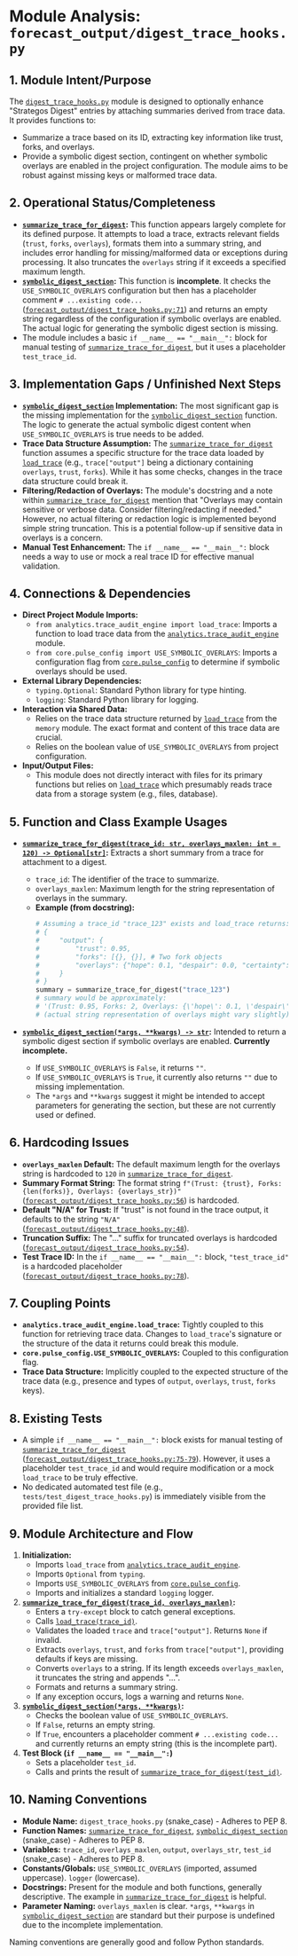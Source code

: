 # Module Analysis: `forecast_output/digest_trace_hooks.py`

## 1. Module Intent/Purpose

The [`digest_trace_hooks.py`](../forecast_output/digest_trace_hooks.py:1) module is designed to optionally enhance "Strategos Digest" entries by attaching summaries derived from trace data. It provides functions to:
*   Summarize a trace based on its ID, extracting key information like trust, forks, and overlays.
*   Provide a symbolic digest section, contingent on whether symbolic overlays are enabled in the project configuration.
The module aims to be robust against missing keys or malformed trace data.

## 2. Operational Status/Completeness

*   **[`summarize_trace_for_digest`](../forecast_output/digest_trace_hooks.py:23):** This function appears largely complete for its defined purpose. It attempts to load a trace, extracts relevant fields (`trust`, `forks`, `overlays`), formats them into a summary string, and includes error handling for missing/malformed data or exceptions during processing. It also truncates the `overlays` string if it exceeds a specified maximum length.
*   **[`symbolic_digest_section`](../forecast_output/digest_trace_hooks.py:62):** This function is **incomplete**. It checks the `USE_SYMBOLIC_OVERLAYS` configuration but then has a placeholder comment `# ...existing code...` ([`forecast_output/digest_trace_hooks.py:71`](../forecast_output/digest_trace_hooks.py:71)) and returns an empty string regardless of the configuration if symbolic overlays are enabled. The actual logic for generating the symbolic digest section is missing.
*   The module includes a basic `if __name__ == "__main__":` block for manual testing of [`summarize_trace_for_digest`](../forecast_output/digest_trace_hooks.py:23), but it uses a placeholder `test_trace_id`.

## 3. Implementation Gaps / Unfinished Next Steps

*   **[`symbolic_digest_section`](../forecast_output/digest_trace_hooks.py:62) Implementation:** The most significant gap is the missing implementation for the [`symbolic_digest_section`](../forecast_output/digest_trace_hooks.py:62) function. The logic to generate the actual symbolic digest content when `USE_SYMBOLIC_OVERLAYS` is true needs to be added.
*   **Trace Data Structure Assumption:** The [`summarize_trace_for_digest`](../forecast_output/digest_trace_hooks.py:23) function assumes a specific structure for the trace data loaded by [`load_trace`](../memory/trace_audit_engine.py:1) (e.g., `trace["output"]` being a dictionary containing `overlays`, `trust`, `forks`). While it has some checks, changes in the trace data structure could break it.
*   **Filtering/Redaction of Overlays:** The module's docstring and a note within [`summarize_trace_for_digest`](../forecast_output/digest_trace_hooks.py:23) mention that "Overlays may contain sensitive or verbose data. Consider filtering/redacting if needed." However, no actual filtering or redaction logic is implemented beyond simple string truncation. This is a potential follow-up if sensitive data in overlays is a concern.
*   **Manual Test Enhancement:** The `if __name__ == "__main__":` block needs a way to use or mock a real trace ID for effective manual validation.

## 4. Connections & Dependencies

*   **Direct Project Module Imports:**
    *   `from analytics.trace_audit_engine import load_trace`: Imports a function to load trace data from the [`analytics.trace_audit_engine`](../memory/trace_audit_engine.py:1) module.
    *   `from core.pulse_config import USE_SYMBOLIC_OVERLAYS`: Imports a configuration flag from [`core.pulse_config`](../core/pulse_config.py:1) to determine if symbolic overlays should be used.
*   **External Library Dependencies:**
    *   `typing.Optional`: Standard Python library for type hinting.
    *   `logging`: Standard Python library for logging.
*   **Interaction via Shared Data:**
    *   Relies on the trace data structure returned by [`load_trace`](../memory/trace_audit_engine.py:1) from the `memory` module. The exact format and content of this trace data are crucial.
    *   Relies on the boolean value of `USE_SYMBOLIC_OVERLAYS` from project configuration.
*   **Input/Output Files:**
    *   This module does not directly interact with files for its primary functions but relies on [`load_trace`](../memory/trace_audit_engine.py:1) which presumably reads trace data from a storage system (e.g., files, database).

## 5. Function and Class Example Usages

*   **[`summarize_trace_for_digest(trace_id: str, overlays_maxlen: int = 120) -> Optional[str]`](../forecast_output/digest_trace_hooks.py:23):**
    Extracts a short summary from a trace for attachment to a digest.
    *   `trace_id`: The identifier of the trace to summarize.
    *   `overlays_maxlen`: Maximum length for the string representation of overlays in the summary.
    *   **Example (from docstring):**
        ```python
        # Assuming a trace_id "trace_123" exists and load_trace returns:
        # {
        #     "output": {
        #         "trust": 0.95,
        #         "forks": [{}, {}], # Two fork objects
        #         "overlays": {"hope": 0.1, "despair": 0.0, "certainty": 0.88}
        #     }
        # }
        summary = summarize_trace_for_digest("trace_123")
        # summary would be approximately:
        # '(Trust: 0.95, Forks: 2, Overlays: {\'hope\': 0.1, \'despair\': 0.0, \'certainty\': 0.88})'
        # (actual string representation of overlays might vary slightly)
        ```

*   **[`symbolic_digest_section(*args, **kwargs) -> str`](../forecast_output/digest_trace_hooks.py:62):**
    Intended to return a symbolic digest section if symbolic overlays are enabled. **Currently incomplete.**
    *   If `USE_SYMBOLIC_OVERLAYS` is `False`, it returns `""`.
    *   If `USE_SYMBOLIC_OVERLAYS` is `True`, it currently also returns `""` due to missing implementation.
    *   The `*args` and `**kwargs` suggest it might be intended to accept parameters for generating the section, but these are not currently used or defined.

## 6. Hardcoding Issues

*   **`overlays_maxlen` Default:** The default maximum length for the overlays string is hardcoded to `120` in [`summarize_trace_for_digest`](../forecast_output/digest_trace_hooks.py:23).
*   **Summary Format String:** The format string `f"(Trust: {trust}, Forks: {len(forks)}, Overlays: {overlays_str})"` ([`forecast_output/digest_trace_hooks.py:56`](../forecast_output/digest_trace_hooks.py:56)) is hardcoded.
*   **Default "N/A" for Trust:** If "trust" is not found in the trace output, it defaults to the string `"N/A"` ([`forecast_output/digest_trace_hooks.py:48`](../forecast_output/digest_trace_hooks.py:48)).
*   **Truncation Suffix:** The "..." suffix for truncated overlays is hardcoded ([`forecast_output/digest_trace_hooks.py:54`](../forecast_output/digest_trace_hooks.py:54)).
*   **Test Trace ID:** In the `if __name__ == "__main__":` block, `"test_trace_id"` is a hardcoded placeholder ([`forecast_output/digest_trace_hooks.py:78`](../forecast_output/digest_trace_hooks.py:78)).

## 7. Coupling Points

*   **`analytics.trace_audit_engine.load_trace`:** Tightly coupled to this function for retrieving trace data. Changes to `load_trace`'s signature or the structure of the data it returns could break this module.
*   **`core.pulse_config.USE_SYMBOLIC_OVERLAYS`:** Coupled to this configuration flag.
*   **Trace Data Structure:** Implicitly coupled to the expected structure of the trace data (e.g., presence and types of `output`, `overlays`, `trust`, `forks` keys).

## 8. Existing Tests

*   A simple `if __name__ == "__main__":` block exists for manual testing of [`summarize_trace_for_digest`](../forecast_output/digest_trace_hooks.py:23) ([`forecast_output/digest_trace_hooks.py:75-79`](../forecast_output/digest_trace_hooks.py:75-79)). However, it uses a placeholder `test_trace_id` and would require modification or a mock `load_trace` to be truly effective.
*   No dedicated automated test file (e.g., `tests/test_digest_trace_hooks.py`) is immediately visible from the provided file list.

## 9. Module Architecture and Flow

1.  **Initialization:**
    *   Imports `load_trace` from [`analytics.trace_audit_engine`](../memory/trace_audit_engine.py:1).
    *   Imports `Optional` from `typing`.
    *   Imports `USE_SYMBOLIC_OVERLAYS` from [`core.pulse_config`](../core/pulse_config.py:1).
    *   Imports and initializes a standard `logging` logger.
2.  **[`summarize_trace_for_digest(trace_id, overlays_maxlen)`](../forecast_output/digest_trace_hooks.py:23):**
    *   Enters a `try-except` block to catch general exceptions.
    *   Calls [`load_trace(trace_id)`](../memory/trace_audit_engine.py:1).
    *   Validates the loaded `trace` and `trace["output"]`. Returns `None` if invalid.
    *   Extracts `overlays`, `trust`, and `forks` from `trace["output"]`, providing defaults if keys are missing.
    *   Converts `overlays` to a string. If its length exceeds `overlays_maxlen`, it truncates the string and appends "...".
    *   Formats and returns a summary string.
    *   If any exception occurs, logs a warning and returns `None`.
3.  **[`symbolic_digest_section(*args, **kwargs)`](../forecast_output/digest_trace_hooks.py:62):**
    *   Checks the boolean value of `USE_SYMBOLIC_OVERLAYS`.
    *   If `False`, returns an empty string.
    *   If `True`, encounters a placeholder comment `# ...existing code...` and currently returns an empty string (this is the incomplete part).
4.  **Test Block (`if __name__ == "__main__":`)**
    *   Sets a placeholder `test_id`.
    *   Calls and prints the result of [`summarize_trace_for_digest(test_id)`](../forecast_output/digest_trace_hooks.py:23).

## 10. Naming Conventions

*   **Module Name:** `digest_trace_hooks.py` (snake_case) - Adheres to PEP 8.
*   **Function Names:** [`summarize_trace_for_digest`](../forecast_output/digest_trace_hooks.py:23), [`symbolic_digest_section`](../forecast_output/digest_trace_hooks.py:62) (snake_case) - Adheres to PEP 8.
*   **Variables:** `trace_id`, `overlays_maxlen`, `output`, `overlays_str`, `test_id` (snake_case) - Adheres to PEP 8.
*   **Constants/Globals:** `USE_SYMBOLIC_OVERLAYS` (imported, assumed uppercase). `logger` (lowercase).
*   **Docstrings:** Present for the module and both functions, generally descriptive. The example in [`summarize_trace_for_digest`](../forecast_output/digest_trace_hooks.py:23) is helpful.
*   **Parameter Naming:** `overlays_maxlen` is clear. `*args`, `**kwargs` in [`symbolic_digest_section`](../forecast_output/digest_trace_hooks.py:62) are standard but their purpose is undefined due to the incomplete implementation.

Naming conventions are generally good and follow Python standards.